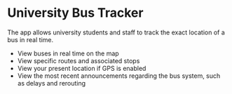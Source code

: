 # University Bus Tracker

The app allows university students and staff to track the exact location of a bus in real time.

- View buses in real time on the map 
- View specific routes and associated stops 
- View your present location if GPS is enabled 
- View the most recent announcements regarding the bus system, such as delays and rerouting

